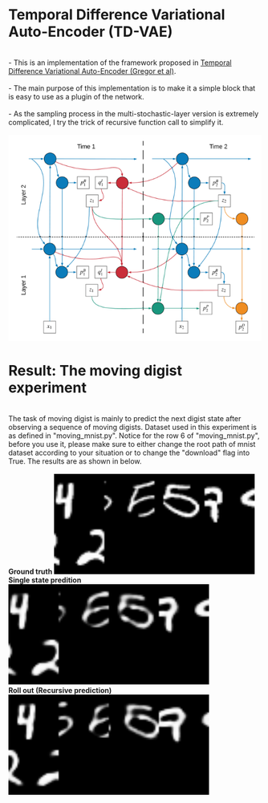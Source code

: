# Temporal Difference Variational Auto-Encoder (TD-VAE)
<br>- This is an implementation of the framework proposed in <a href="https://arxiv.org/abs/1806.03107">Temporal Difference Variational Auto-Encoder (Gregor et al)</a>.<br/>
<br>- The main purpose of this implementation is to make it a simple block that is easy to use as a plugin of the network.<br/>
<br>- As the sampling process in the multi-stochastic-layer version is extremely complicated, I try the trick of recursive function call to simplify it.<br/>
<br/>
![plot](./figures/TDVAE.PNG)
# Result: The moving digist experiment
<br>
The task of moving digist is mainly to predict the next digist state after observing a sequence of moving digists. Dataset used in this experiment is as defined in "moving_mnist.py". Notice for the row 6 of "moving_mnist.py", before you use it, please make sure to either change the root path of mnist dataset according to your situation or to change the "download" flag into True. The results are as shown in below.
<br/>

<br/>
<strong> Ground truth </strong>
<img src="./figures/MD_gt.gif" alt="Italian Trulli" 
 width="400" 
 height="200">
<br/>
<strong> Single state predition</strong>
<img src="./figures/MD_S2S.gif" alt="Italian Trulli"
 width="400" 
 height="200">
<br/>
<strong> Roll out (Recursive prediction)</strong>
<img src="./figures/MD_rollout.gif" alt="Italian Trulli"
 width="400" 
 height="200">
<br/>

